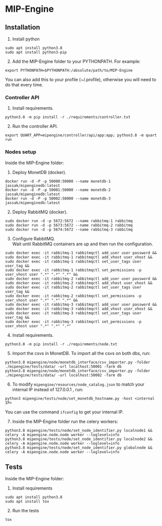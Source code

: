 # MIP-Engine

## Installation

1. Install python <br/>
```
sudo apt install python3.8
sudo apt install python3-pip
```

2. Add the MIP-Engine folder to your PYTHONPATH. For example:
```
export PYTHONPATH=$PYTHONPATH:/absolute/path/to/MIP-Engine
```
You can also add this to your profile (~/.profile), otherwise you will need to do that every time.

### Controller API

1. Install requirements. <br/>
```
python3.8 -m pip install -r ./requirements/controller.txt
```

2. Run the controller API. <br/>
```
export QUART_APP=mipengine/controller/api/app:app; python3.8 -m quart run
```

### Nodes setup
Inside the MIP-Engine folder:

1. Deploy MonetDB (docker). <br/>
```
docker run -d -P -p 50000:50000 --name monetdb-1 jassak/mipenginedb:latest
docker run -d -P -p 50001:50000 --name monetdb-2 jassak/mipenginedb:latest
docker run -d -P -p 50002:50000 --name monetdb-3 jassak/mipenginedb:latest
```

2. Deploy RabbitMQ (docker). <br/>
```
sudo docker run -d -p 5672:5672 --name rabbitmq-1 rabbitmq
sudo docker run -d -p 5673:5672 --name rabbitmq-2 rabbitmq
sudo docker run -d -p 5674:5672 --name rabbitmq-3 rabbitmq
```

3. Configure RabbitMQ. <br/>
   Wait until RabbitMQ containers are up and then run the configuration.
```
sudo docker exec -it rabbitmq-1 rabbitmqctl add_user user password &&
sudo docker exec -it rabbitmq-1 rabbitmqctl add_vhost user_vhost &&
sudo docker exec -it rabbitmq-1 rabbitmqctl set_user_tags user user_tag &&
sudo docker exec -it rabbitmq-1 rabbitmqctl set_permissions -p user_vhost user ".*" ".*" ".*" &&
sudo docker exec -it rabbitmq-2 rabbitmqctl add_user user password &&
sudo docker exec -it rabbitmq-2 rabbitmqctl add_vhost user_vhost &&
sudo docker exec -it rabbitmq-2 rabbitmqctl set_user_tags user user_tag &&
sudo docker exec -it rabbitmq-2 rabbitmqctl set_permissions -p user_vhost user ".*" ".*" ".*" &&
sudo docker exec -it rabbitmq-3 rabbitmqctl add_user user password &&
sudo docker exec -it rabbitmq-3 rabbitmqctl add_vhost user_vhost &&
sudo docker exec -it rabbitmq-3 rabbitmqctl set_user_tags user user_tag &&
sudo docker exec -it rabbitmq-3 rabbitmqctl set_permissions -p user_vhost user ".*" ".*" ".*"
```

4. Install requirements. <br/>
```
python3.8 -m pip install -r ./requirements/node.txt
```

5. Import the csvs in MonetDB. To import all the csvs on both dbs, run:
```
python3.8 mipengine/node/monetdb_interface/csv_importer.py -folder ./mipengine/tests/data/ -url localhost:50001 -farm db
python3.8 mipengine/node/monetdb_interface/csv_importer.py -folder ./mipengine/tests/data/ -url localhost:50002 -farm db
```

6. To modify `mipengine/resources/node_catalog.json` to match your internal IP instead of 127.0.0.1 , run:
```
python3 mipengine/tests/node/set_monetdb_hostname.py -host <internal IP>
```
You can use the command `ifconfig` to get your internal IP.

7. Inside the MIP-Engine folder run the celery workers: <br/>
```
python3.8 mipengine/tests/node/set_node_identifier.py localnode1 && celery -A mipengine.node.node worker --loglevel=info
python3.8 mipengine/tests/node/set_node_identifier.py localnode2 && celery -A mipengine.node.node worker --loglevel=info
python3.8 mipengine/tests/node/set_node_identifier.py globalnode && celery -A mipengine.node.node worker --loglevel=info
```

## Tests
Inside the MIP-Engine folder:

1. Install requirements <br/>
```
sudo apt install python3.8
sudo apt install tox
```

2. Run the tests <br/>
```
tox
```
